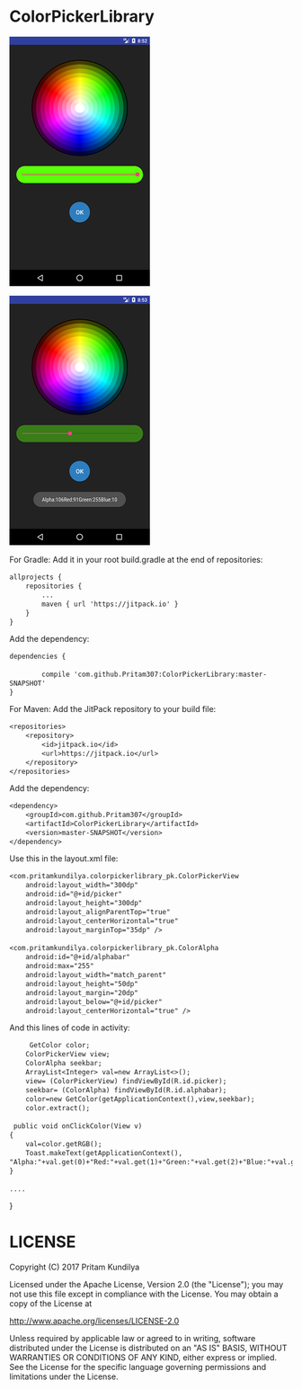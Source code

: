 # ColorPickerLibrary


![Alt text](https://github.com/Pritam307/ColorPickerLibrary/blob/master/app/src/main/res/drawable/lib_demo1.png) 

![Alt text](https://github.com/Pritam307/ColorPickerLibrary/blob/master/app/src/main/res/drawable/lib_demo3.png) 

For Gradle:
Add it in your root build.gradle at the end of repositories:

	allprojects {
		repositories {
			...
			maven { url 'https://jitpack.io' }
		}
	}
  Add the dependency:
  
  	dependencies {
    
	        compile 'com.github.Pritam307:ColorPickerLibrary:master-SNAPSHOT'
	}
  
For Maven:
Add the JitPack repository to your build file:

	<repositories>
		<repository>
		    <id>jitpack.io</id>
		    <url>https://jitpack.io</url>
		</repository>
	</repositories>
  
  Add the dependency:
  
	<dependency>
	    <groupId>com.github.Pritam307</groupId>
	    <artifactId>ColorPickerLibrary</artifactId>
	    <version>master-SNAPSHOT</version>
	</dependency>


Use this in the layout.xml file:

    <com.pritamkundilya.colorpickerlibrary_pk.ColorPickerView
        android:layout_width="300dp"
        android:id="@+id/picker"
        android:layout_height="300dp"
        android:layout_alignParentTop="true"
        android:layout_centerHorizontal="true"
        android:layout_marginTop="35dp" />

    <com.pritamkundilya.colorpickerlibrary_pk.ColorAlpha
        android:id="@+id/alphabar"
        android:max="255"
        android:layout_width="match_parent"
        android:layout_height="50dp"
        android:layout_margin="20dp"
        android:layout_below="@+id/picker"
        android:layout_centerHorizontal="true" />
        
  And this lines of code in activity:
  
         GetColor color;
        ColorPickerView view;
        ColorAlpha seekbar;
        ArrayList<Integer> val=new ArrayList<>();
        view= (ColorPickerView) findViewById(R.id.picker);
        seekbar= (ColorAlpha) findViewById(R.id.alphabar);
        color=new GetColor(getApplicationContext(),view,seekbar);
        color.extract();
     
     public void onClickColor(View v)
    {
        val=color.getRGB();
        Toast.makeText(getApplicationContext(),          "Alpha:"+val.get(0)+"Red:"+val.get(1)+"Green:"+val.get(2)+"Blue:"+val.get(3),Toast.LENGTH_LONG).show();
    }
    
    ....
}

# LICENSE

Copyright (C) 2017 Pritam Kundilya

Licensed under the Apache License, Version 2.0 (the "License");
you may not use this file except in compliance with the License.
You may obtain a copy of the License at

   http://www.apache.org/licenses/LICENSE-2.0

Unless required by applicable law or agreed to in writing, software
distributed under the License is distributed on an "AS IS" BASIS,
WITHOUT WARRANTIES OR CONDITIONS OF ANY KIND, either express or implied.
See the License for the specific language governing permissions and
limitations under the License.

